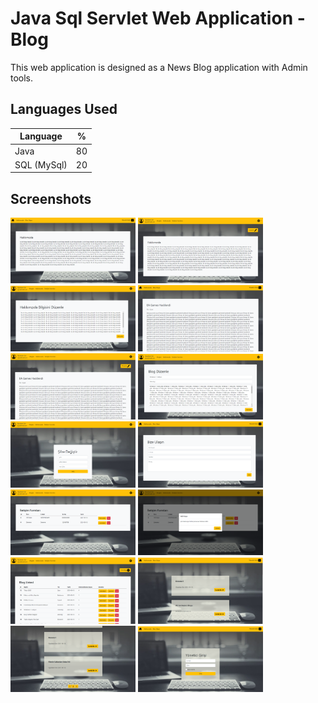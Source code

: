 # Java Sql Servlet Web Application - Blog

This web application is designed as a News Blog application with Admin tools.

## Languages Used

| Language | % |
| ------------- |:-------------:|
| Java | 80 |
| SQL (MySql) | 20 |

## Screenshots
<p>
<a href="https://github.com/oguzkaansari/BlogApp/blob/main/screenshots/AboutUs.PNG" target="_blank">
<img src="https://github.com/oguzkaansari/BlogApp/blob/main/screenshots/AboutUs.PNG" width="200" style="max-width:100%;"></a>
  
  <a href="https://github.com/oguzkaansari/BlogApp/blob/main/screenshots/AboutUsAdmin.PNG" target="_blank">
<img src="https://github.com/oguzkaansari/BlogApp/blob/main/screenshots/AboutUsAdmin.PNG" width="200" style="max-width:100%;"></a>
 
  <a href="https://github.com/oguzkaansari/BlogApp/blob/main/screenshots/AboutUsUpdateAdmin.PNG" target="_blank">
<img src="https://github.com/oguzkaansari/BlogApp/blob/main/screenshots/AboutUsUpdateAdmin.PNG" width="200" style="max-width:100%;"></a>
 
  <a href="https://github.com/oguzkaansari/BlogApp/blob/main/screenshots/blog.PNG" target="_blank">
<img src="https://github.com/oguzkaansari/BlogApp/blob/main/screenshots/blog.PNG" width="200" style="max-width:100%;"></a>
 
  <a href="https://github.com/oguzkaansari/BlogApp/blob/main/screenshots/blogAdmin.PNG" target="_blank">
<img src="https://github.com/oguzkaansari/BlogApp/blob/main/screenshots/blogAdmin.PNG" width="200" style="max-width:100%;"></a>
 
  <a href="https://github.com/oguzkaansari/BlogApp/blob/main/screenshots/blogUpdateAdmin.PNG" target="_blank">
<img src="https://github.com/oguzkaansari/BlogApp/blob/main/screenshots/blogUpdateAdmin.PNG" width="200" style="max-width:100%;"></a>
 
  <a href="https://github.com/oguzkaansari/BlogApp/blob/main/screenshots/ChangePassword.PNG" target="_blank">
<img src="https://github.com/oguzkaansari/BlogApp/blob/main/screenshots/ChangePassword.PNG" width="200" style="max-width:100%;"></a>
 
  <a href="https://github.com/oguzkaansari/BlogApp/blob/main/screenshots/ContactUs.PNG" target="_blank">
<img src="https://github.com/oguzkaansari/BlogApp/blob/main/screenshots/ContactUs.PNG" width="200" style="max-width:100%;"></a>
 
  <a href="https://github.com/oguzkaansari/BlogApp/blob/main/screenshots/ContactUsFormsAdmin.PNG" target="_blank">
<img src="https://github.com/oguzkaansari/BlogApp/blob/main/screenshots/ContactUsFormsAdmin.PNG" width="200" style="max-width:100%;"></a>
 
  <a href="https://github.com/oguzkaansari/BlogApp/blob/main/screenshots/ContactUsFormsAdminDetail.PNG" target="_blank">
<img src="https://github.com/oguzkaansari/BlogApp/blob/main/screenshots/ContactUsFormsAdminDetail.PNG" width="200" style="max-width:100%;"></a>
 
  <a href="https://github.com/oguzkaansari/BlogApp/blob/main/screenshots/Dashboard.PNG" target="_blank">
<img src="https://github.com/oguzkaansari/BlogApp/blob/main/screenshots/Dashboard.PNG" width="200" style="max-width:100%;"></a>

  <a href="https://github.com/oguzkaansari/BlogApp/blob/main/screenshots/Home1.PNG" target="_blank">
<img src="https://github.com/oguzkaansari/BlogApp/blob/main/screenshots/Home1.PNG" width="200" style="max-width:100%;"></a>
 
 <a href="https://github.com/oguzkaansari/BlogApp/blob/main/screenshots/Home2.PNG" target="_blank">
<img src="https://github.com/oguzkaansari/BlogApp/blob/main/screenshots/Home2.PNG" width="200" style="max-width:100%;"></a>
 
 <a href="https://github.com/oguzkaansari/BlogApp/blob/main/screenshots/Login.PNG" target="_blank">
<img src="https://github.com/oguzkaansari/BlogApp/blob/main/screenshots/Login.PNG" width="200" style="max-width:100%;"></a>
 </p>
 
 
